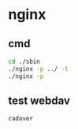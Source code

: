 # nginx

## cmd

```bash
cd ./sbin
./nginx -p ../ -t
./nginx -p
```

## test webdav

```bash
cadaver
```